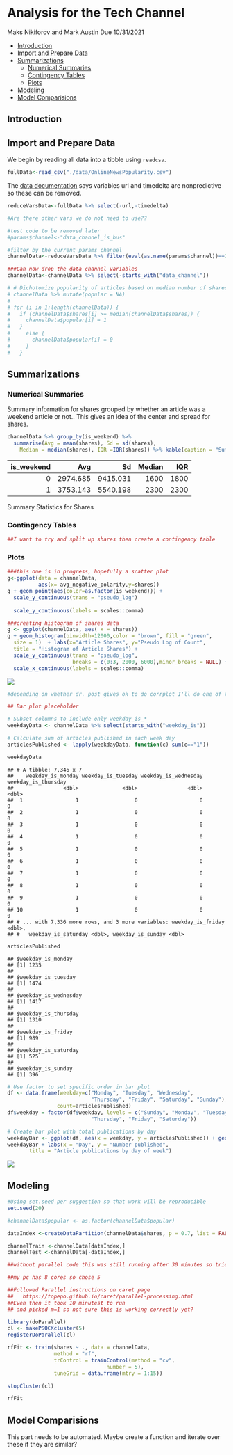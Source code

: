Analysis for the Tech Channel
================
Maks Nikiforov and Mark Austin
Due 10/31/2021

-   [Introduction](#introduction)
-   [Import and Prepare Data](#import-and-prepare-data)
-   [Summarizations](#summarizations)
    -   [Numerical Summaries](#numerical-summaries)
    -   [Contingency Tables](#contingency-tables)
    -   [Plots](#plots)
-   [Modeling](#modeling)
-   [Model Comparisions](#model-comparisions)

## Introduction

## Import and Prepare Data

We begin by reading all data into a tibble using `readcsv`.

``` r
fullData<-read_csv("./data/OnlineNewsPopularity.csv")
```

The [data
documentation](https://archive.ics.uci.edu/ml/datasets/Online+News+Popularity)
says variables url and timedelta are nonpredictive so these can be
removed.

``` r
reduceVarsData<-fullData %>% select(-url,-timedelta)

#Are there other vars we do not need to use??
```

``` r
#test code to be removed later
#params$channel<-"data_channel_is_bus"

#filter by the current params channel
channelData<-reduceVarsData %>% filter(eval(as.name(params$channel))==1) 

###Can now drop the data channel variables 
channelData<-channelData %>% select(-starts_with("data_channel"))

# # Dichotomize popularity of articles based on median number of shares
# channelData %>% mutate(popular = NA)
# 
# for (i in 1:length(channelData)) {
#   if (channelData$shares[i] >= median(channelData$shares)) {
#     channelData$popular[i] = 1
#   }
#     else {
#       channelData$popular[i] = 0
#     }
#   }
```

## Summarizations

### Numerical Summaries

Summary information for shares grouped by whether an article was a
weekend article or not.. This gives an idea of the center and spread for
shares.

``` r
channelData %>% group_by(is_weekend) %>% 
  summarise(Avg = mean(shares), Sd = sd(shares), 
    Median = median(shares), IQR =IQR(shares)) %>% kable(caption = "Summary Statistics for Shares")
```

| is\_weekend |      Avg |       Sd | Median |  IQR |
|------------:|---------:|---------:|-------:|-----:|
|           0 | 2974.685 | 9415.031 |   1600 | 1800 |
|           1 | 3753.143 | 5540.198 |   2300 | 2300 |

Summary Statistics for Shares

### Contingency Tables

``` r
##I want to try and split up shares then create a contingency table
```

### Plots

``` r
###this one is in progress, hopefully a scatter plot
g<-ggplot(data = channelData,
          aes(x= avg_negative_polarity,y=shares))
g + geom_point(aes(color=as.factor(is_weekend))) +
  scale_y_continuous(trans = "pseudo_log")
  
  scale_y_continuous(labels = scales::comma) 
```

``` r
###creating histogram of shares data 
g <- ggplot(channelData, aes( x = shares))
g + geom_histogram(binwidth=12000,color = "brown", fill = "green", 
  size = 1)  + labs(x="Article Shares", y="Pseudo Log of Count",
  title = "Histogram of Article Shares") +
  scale_y_continuous(trans = "pseudo_log",
                     breaks = c(0:3, 2000, 6000),minor_breaks = NULL) +
  scale_x_continuous(labels = scales::comma) 
```

![](images/tech/histogram%20of%20shares-1.png)<!-- -->

``` r
#depending on whether dr. post gives ok to do corrplot I'll do one of these for my 3rd graph
```

``` r
## Bar plot placeholder

# Subset columns to include only weekday_is_*
weekdayData <- channelData %>% select(starts_with("weekday_is"))

# Calculate sum of articles published in each week day
articlesPublished <- lapply(weekdayData, function(c) sum(c=="1"))

weekdayData
```

    ## # A tibble: 7,346 x 7
    ##    weekday_is_monday weekday_is_tuesday weekday_is_wednesday weekday_is_thursday
    ##                <dbl>              <dbl>                <dbl>               <dbl>
    ##  1                 1                  0                    0                   0
    ##  2                 1                  0                    0                   0
    ##  3                 1                  0                    0                   0
    ##  4                 1                  0                    0                   0
    ##  5                 1                  0                    0                   0
    ##  6                 1                  0                    0                   0
    ##  7                 1                  0                    0                   0
    ##  8                 1                  0                    0                   0
    ##  9                 1                  0                    0                   0
    ## 10                 1                  0                    0                   0
    ## # ... with 7,336 more rows, and 3 more variables: weekday_is_friday <dbl>,
    ## #   weekday_is_saturday <dbl>, weekday_is_sunday <dbl>

``` r
articlesPublished
```

    ## $weekday_is_monday
    ## [1] 1235
    ## 
    ## $weekday_is_tuesday
    ## [1] 1474
    ## 
    ## $weekday_is_wednesday
    ## [1] 1417
    ## 
    ## $weekday_is_thursday
    ## [1] 1310
    ## 
    ## $weekday_is_friday
    ## [1] 989
    ## 
    ## $weekday_is_saturday
    ## [1] 525
    ## 
    ## $weekday_is_sunday
    ## [1] 396

``` r
# Use factor to set specific order in bar plot
df <- data.frame(weekday=c("Monday", "Tuesday", "Wednesday", 
                           "Thursday", "Friday", "Saturday", "Sunday"),
                count=articlesPublished)
df$weekday = factor(df$weekday, levels = c("Sunday", "Monday", "Tuesday", "Wednesday", 
                           "Thursday", "Friday", "Saturday"))

# Create bar plot with total publications by day
weekdayBar <- ggplot(df, aes(x = weekday, y = articlesPublished)) + geom_bar(stat = "identity", color = "#123456", fill = "#0072B2") 
weekdayBar + labs(x = "Day", y = "Number published",
       title = "Article publications by day of week") 
```

![](images/tech/barplot-1.png)<!-- -->

## Modeling

``` r
#Using set.seed per suggestion so that work will be reproducible
set.seed(20)

#channelData$popular <- as.factor(channelData$popular)

dataIndex <-createDataPartition(channelData$shares, p = 0.7, list = FALSE)

channelTrain <-channelData[dataIndex,]
channelTest <-channelData[-dataIndex,]
```

``` r
##without parallel code this was still running after 30 minutes so tried parallel next

##my pc has 8 cores so chose 5

##Followed Parallel instructions on caret page
##   https://topepo.github.io/caret/parallel-processing.html
##Even then it took 10 minutest to run
## and picked m=1 so not sure this is working correctly yet?

library(doParallel)
cl <- makePSOCKcluster(5)
registerDoParallel(cl)

rfFit <- train(shares ~ ., data = channelData,
               method = "rf",
               trControl = trainControl(method = "cv",
                                number = 5),
               tuneGrid = data.frame(mtry = 1:15))

stopCluster(cl)

rfFit
```

## Model Comparisions

This part needs to be automated. Maybe create a function and iterate
over these if they are similar?
